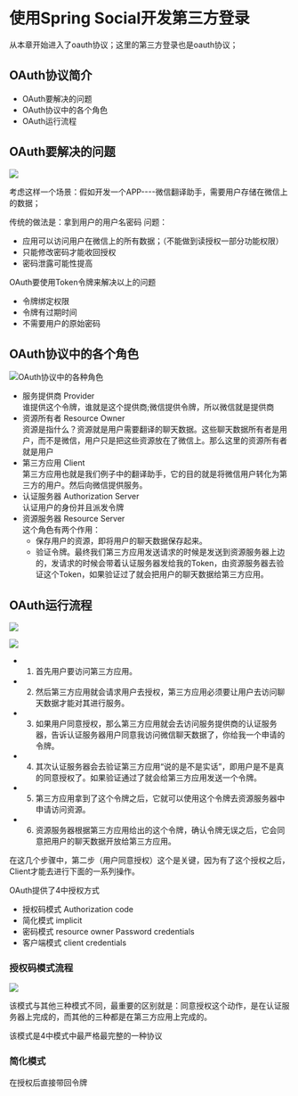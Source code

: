 # 使用Spring Social开发第三方登录

从本章开始进入了oauth协议；这里的第三方登录也是oauth协议；

## OAuth协议简介

* OAuth要解决的问题
* OAuth协议中的各个角色
* OAuth运行流程

## OAuth要解决的问题

![](/assets/image/imooc/spring_secunity/snipaste_20180805_233924.png)

考虑这样一个场景：假如开发一个APP----微信翻译助手，需要用户存储在微信上的数据；

传统的做法是：拿到用户的用户名密码
问题：
* 应用可以访问用户在微信上的所有数据；（不能做到读授权一部分功能权限）
* 只能修改密码才能收回授权
* 密码泄露可能性提高

OAuth要使用Token令牌来解决以上的问题
* 令牌绑定权限
* 令牌有过期时间
* 不需要用户的原始密码

## OAuth协议中的各个角色
![OAuth协议中的各种角色](https://upload-images.jianshu.io/upload_images/15200008-2ac1edbeba28adbd.png?imageMogr2/auto-orient/strip|imageView2/2/format/webp)

* 服务提供商 Provider  
  谁提供这个令牌，谁就是这个提供商;微信提供令牌，所以微信就是提供商
* 资源所有者 Resource Owner  
  资源是指什么？资源就是用户需要翻译的聊天数据。这些聊天数据所有者是用户，而不是微信，用户只是把这些资源放在了微信上。那么这里的资源所有者就是用户
* 第三方应用 Client  
  第三方应用也就是我们例子中的翻译助手，它的目的就是将微信用户转化为第三方的用户。然后向微信提供服务。
* 认证服务器 Authorization Server  
  认证用户的身份并且派发令牌
* 资源服务器 Resource Server  
  这个角色有两个作用：
  - 保存用户的资源，即将用户的聊天数据保存起来。
  - 验证令牌。最终我们第三方应用发送请求的时候是发送到资源服务器上边的，发请求的时候会带着认证服务器发给我的Token，由资源服务器去验证这个Token，如果验证过了就会把用户的聊天数据给第三方应用。


## OAuth运行流程
![](/assets/image/imooc/spring_secunity/snipaste_20180805_233937.png)

![](https://upload-images.jianshu.io/upload_images/15200008-f8fe90183ced6a91.png?imageMogr2/auto-orient/strip|imageView2/2/format/webp)

- 1. 首先用户要访问第三方应用。
- 2. 然后第三方应用就会请求用户去授权，第三方应用必须要让用户去访问聊天数据才能对其进行服务。
- 3. 如果用户同意授权，那么第三方应用就会去访问服务提供商的认证服务器，告诉认证服务器用户同意我访问微信聊天数据了，你给我一个申请的令牌。
- 4. 其次认证服务器会去验证第三方应用“说的是不是实话”，即用户是不是真的同意授权了。如果验证通过了就会给第三方应用发送一个令牌。
- 5. 第三方应用拿到了这个令牌之后，它就可以使用这个令牌去资源服务器中申请访问资源。
- 6. 资源服务器根据第三方应用给出的这个令牌，确认令牌无误之后，它会同意把用户的聊天数据开放给第三方应用。

在这几个步骤中，第二步（用户同意授权）这个是关键，因为有了这个授权之后，Client才能去进行下面的一系列操作。

OAuth提供了4中授权方式

* 授权码模式 Authorization code
* 简化模式 implicit
* 密码模式 resource owner Password credentials
* 客户端模式 client credentials

### 授权码模式流程

![](/assets/image/imooc/spring_secunity/snipaste_20180805_234652.png)

该模式与其他三种模式不同，最重要的区别就是：同意授权这个动作，是在认证服务器上完成的，而其他的三种都是在第三方应用上完成的。

该模式是4中模式中最严格最完整的一种协议

### 简化模式
在授权后直接带回令牌
